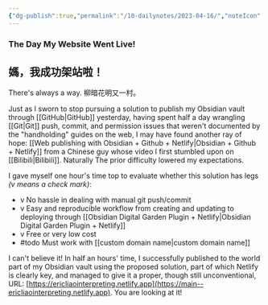 ```yaml
---
{"dg-publish":true,"permalink":"/10-dailynotes/2023-04-16/","noteIcon":"2","created":"","updated":""}
---
```


### The Day My Website Went Live!
## 媽，我成功架站啦！

There's always a way. 柳暗花明又一村。

Just as I sworn to stop pursuing a solution to publish my Obsidian vault through [[GitHub\|GitHub]] yesterday, having spent half a day wrangling [[Git\|Git]] push, commit, and permission issues that weren't documented by the "handholding" guides on the web, I may have found another ray of hope: [[Web publishing with Obsidian + Github + Netlify\|Obsidian + Github + Netlify]] from a Chinese guy whose video I first stumbled upon on [[Bilibili\|Bilibili]]. Naturally The prior difficulty lowered my expectations.

I gave myself one hour's time top to evaluate whether this solution has legs *(v means a check mark)*:
- v No hassle in dealing with manual git push/commit
- v Easy and reproducible workflow from creating and updating to deploying through [[Obsidian Digital Garden Plugin + Netlify\|Obsidian Digital Garden Plugin + Netlify]]
- v Free or very low cost
- #todo Must work with [[custom domain name\|custom domain name]]

I can't believe it! In half an hours' time, I successfully published to the world part of my Obsidian vault using the proposed solution, part of which Netlify is clearly key, and managed to give it a proper, though still unconventional, URL: [https://ericliaointerpreting.netlify.app](https://main--ericliaointerpreting.netlify.app). You are looking at it!